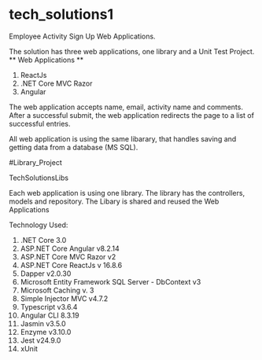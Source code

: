 # tech_solutions1
Employee Activity Sign Up Web Applications. 

The solution has three web applications, one library and a Unit Test Project. 
** Web Applications **
1. ReactJs
2. .NET Core MVC Razor
3. Angular

The web application accepts name, email, activity name and comments. After a successful submit, the web application redirects
the page to a list of successful entries.

All web application is using the same libarary, that handles saving and getting data from a database (MS SQL). 




#Library_Project

TechSolutionsLibs

Each web application is using one library. The library has the controllers, models and repository. 
The Libary is shared and reused the Web Applications


Technology Used: 
1. .NET Core 3.0
2. ASP.NET Core Angular v8.2.14
3. ASP.NET Core MVC Razor v2
4. ASP.NET Core ReactJs v 16.8.6
5. Dapper v2.0.30
6. Microsoft Entity Framework SQL Server - DbContext v3
7. Microsoft Caching v. 3
8. Simple Injector MVC v4.7.2
9. Typescript v3.6.4
10. Angular CLI 8.3.19
11. Jasmin v3.5.0
12. Enzyme v3.10.0
13. Jest v24.9.0
14. xUnit




